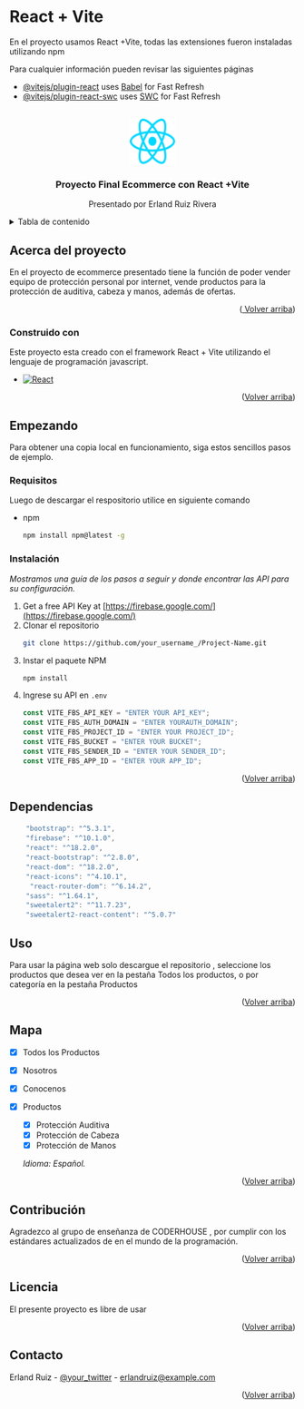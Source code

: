 # React + Vite

En el proyecto usamos React +Vite, todas las extensiones fueron instaladas utilizando npm

Para cualquier información pueden revisar las siguientes páginas

- [@vitejs/plugin-react](https://github.com/vitejs/vite-plugin-react/blob/main/packages/plugin-react/README.md) uses [Babel](https://babeljs.io/) for Fast Refresh
- [@vitejs/plugin-react-swc](https://github.com/vitejs/vite-plugin-react-swc) uses [SWC](https://swc.rs/) for Fast Refresh

<!-- PROJECT LOGO -->
<br />
<div align="center">
  <a href="https://github.com/othneildrew/Best-README-Template">
    <img src="./src/assets/react.svg" alt="Logo" width="80" height="80">
  </a>

  <h3 align="center">Proyecto Final Ecommerce con React +Vite </h3>

  <p align="center">
    Presentado por Erland Ruiz Rivera
    <br />
    
  </p>
</div>

<!-- TABLE OF CONTENTS -->
<details>
  <summary>Tabla de contenido</summary>
  <ol>
    <li>
      <a href="#about-the-project">Acerca del proyecto</a>
      <ul>
        <li><a href="#built-with">Built With</a></li>
      </ul>
    </li>
    <li>
      <a href="#getting-started">Getting Started</a>
      <ul>
        <li><a href="#prerequisites">Prerequisites</a></li>
        <li><a href="#installation">Installation</a></li>
      </ul>
    </li>
    <li><a href="#usage">Usage</a></li>
    <li><a href="#roadmap">Roadmap</a></li>
    <li><a href="#contributing">Contributing</a></li>
    <li><a href="#license">License</a></li>
    <li><a href="#contact">Contact</a></li>
    <li><a href="#acknowledgments">Acknowledgments</a></li>
  </ol>
</details>

<!-- ABOUT THE PROJECT -->

## Acerca del proyecto

En el proyecto de ecommerce presentado tiene la función de poder vender equipo de protección personal por internet, vende productos para la protección de auditiva, cabeza y manos, además de ofertas.

<p align="right">(<a href="#readme-top"> Volver arriba</a>)</p>

### Construido con

Este proyecto esta creado con el framework React + Vite utilizando el lenguaje de programación javascript.

- [![React][React.js]][React-url]

<p align="right">(<a href="#readme-top">Volver arriba</a>)</p>

<!-- GETTING STARTED -->

## Empezando

Para obtener una copia local en funcionamiento, siga estos sencillos pasos de ejemplo.

### Requisitos

Luego de descargar el respositorio utilice en siguiente comando

- npm
  ```sh
  npm install npm@latest -g
  ```

### Instalación

_Mostramos una guía de los pasos a seguir y donde encontrar las API para su configuración._

1. Get a free API Key at [https://firebase.google.com/](https://firebase.google.com/)
2. Clonar el repositorio
   ```sh
   git clone https://github.com/your_username_/Project-Name.git
   ```
3. Instar el paquete NPM
   ```sh
   npm install
   ```
4. Ingrese su API en `.env`
   ```js
   const VITE_FBS_API_KEY = "ENTER YOUR API_KEY";
   const VITE_FBS_AUTH_DOMAIN = "ENTER YOURAUTH_DOMAIN";
   const VITE_FBS_PROJECT_ID = "ENTER YOUR PROJECT_ID";
   const VITE_FBS_BUCKET = "ENTER YOUR BUCKET";
   const VITE_FBS_SENDER_ID = "ENTER YOUR SENDER_ID";
   const VITE_FBS_APP_ID = "ENTER YOUR APP_ID";
   ```

<p align="right">(<a href="#readme-top">Volver arriba</a>)</p>

## Dependencias

```js
    "bootstrap": "^5.3.1",
    "firebase": "^10.1.0",
    "react": "^18.2.0",
    "react-bootstrap": "^2.8.0",
    "react-dom": "^18.2.0",
    "react-icons": "^4.10.1",
     "react-router-dom": "^6.14.2",
    "sass": "^1.64.1",
    "sweetalert2": "^11.7.23",
    "sweetalert2-react-content": "^5.0.7"
```

<!-- USAGE EXAMPLES -->

## Uso

Para usar la página web solo descargue el repositorio , seleccione los productos que desea ver en la pestaña Todos los productos, o por categoría en la pestaña Productos

<p align="right">(<a href="#readme-top">Volver arriba</a>)</p>

<!-- ROADMAP -->

## Mapa

- [x] Todos los Productos
- [x] Nosotros
- [x] Conocenos
- [x] Productos

  - [x] Protección Auditiva
  - [x] Protección de Cabeza
  - [x] Protección de Manos

  _Idioma: Español._

<p align="right">(<a href="#readme-top">Volver arriba</a>)</p>

<!-- CONTRIBUTING -->

## Contribución

Agradezco al grupo de enseñanza de CODERHOUSE , por cumplir con los estándares actualizados de en el mundo de la programación.

<p align="right">(<a href="#readme-top">Volver arriba</a>)</p>

<!-- LICENSE -->

## Licencia

El presente proyecto es libre de usar

<p align="right">(<a href="#readme-top">Volver arriba</a>)</p>

<!-- CONTACT -->

## Contacto

Erland Ruiz - [@your_twitter](https://twitter.com/erlandruiz) - erlandruiz@example.com

<p align="right">(<a href="#readme-top">Volver arriba</a>)</p>



<!-- MARKDOWN LINKS & IMAGES -->
<!-- https://www.markdownguide.org/basic-syntax/#reference-style-links -->

[contributors-shield]: https://img.shields.io/github/contributors/othneildrew/Best-README-Template.svg?style=for-the-badge
[contributors-url]: https://github.com/othneildrew/Best-README-Template/graphs/contributors
[forks-shield]: https://img.shields.io/github/forks/othneildrew/Best-README-Template.svg?style=for-the-badge
[forks-url]: https://github.com/othneildrew/Best-README-Template/network/members
[stars-shield]: https://img.shields.io/github/stars/othneildrew/Best-README-Template.svg?style=for-the-badge
[stars-url]: https://github.com/othneildrew/Best-README-Template/stargazers
[issues-shield]: https://img.shields.io/github/issues/othneildrew/Best-README-Template.svg?style=for-the-badge
[issues-url]: https://github.com/othneildrew/Best-README-Template/issues
[license-shield]: https://img.shields.io/github/license/othneildrew/Best-README-Template.svg?style=for-the-badge
[license-url]: https://github.com/othneildrew/Best-README-Template/blob/master/LICENSE.txt
[linkedin-shield]: https://img.shields.io/badge/-LinkedIn-black.svg?style=for-the-badge&logo=linkedin&colorB=555
[linkedin-url]: https://linkedin.com/in/othneildrew
[product-screenshot]: images/screenshot.png
[React.js]: https://img.shields.io/badge/React-20232A?style=for-the-badge&logo=react&logoColor=61DAFB
[React-url]: https://reactjs.org/
